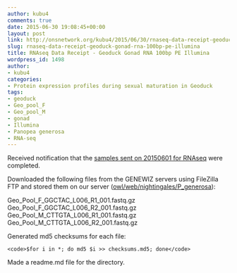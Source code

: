 ```yaml
---
author: kubu4
comments: true
date: 2015-06-30 19:08:45+00:00
layout: post
link: http://onsnetwork.org/kubu4/2015/06/30/rnaseq-data-receipt-geoduck-gonad-rna-100bp-pe-illumina/
slug: rnaseq-data-receipt-geoduck-gonad-rna-100bp-pe-illumina
title: RNAseq Data Receipt - Geoduck Gonad RNA 100bp PE Illumina
wordpress_id: 1498
author:
- kubu4
categories:
- Protein expression profiles during sexual maturation in Geoduck
tags:
- geoduck
- Geo_pool_F
- Geo_pool_M
- gonad
- Illumina
- Panopea generosa
- RNA-seq
---
```


Received notification that the [samples sent on 20150601 for RNAseq](http://onsnetwork.org/kubu4/2015/06/01/sample-submission-geoduck-gonad-for-rna-seq/) were completed.

Downloaded the following files from the GENEWIZ servers using FileZilla FTP and stored them on our server ([owl/web/nightingales/P_generosa](http://owl.fish.washington.edu/nightingales/P_generosa/)):

Geo_Pool_F_GGCTAC_L006_R1_001.fastq.gz
Geo_Pool_F_GGCTAC_L006_R2_001.fastq.gz
Geo_Pool_M_CTTGTA_L006_R1_001.fastq.gz
Geo_Pool_M_CTTGTA_L006_R2_001.fastq.gz

Generated md5 checksums for each file:


    
    <code>$for i in *; do md5 $i >> checksums.md5; done</code>



Made a readme.md file for the directory.
